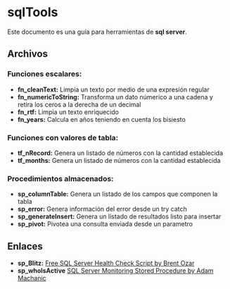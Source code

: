 # sqlTools

Este documento es una guía para herramientas de **sql server**.


## Archivos

### Funciones escalares:

 - **fn_cleanText:** Limpia un texto por medio de una expresión regular
 - **fn_numericToString:** Transforma un dato númerico a una cadena y retira los ceros a la derecha de un decimal
 - **fn_rtf:** Limpia un texto enriquecido
 - **fn_years:** Calcula en años teniendo en cuenta los bisiesto

### Funciones con valores de tabla:

 - **tf_nRecord:** Genera un listado de números con la cantidad establecida
 - **tf_months:** Genera un listado de números con la cantidad establecida
 
### Procedimientos almacenados:

 - **sp_columnTable:** Genera un listado de los campos que componen la tabla
 - **sp_error:** Genera información del error desde un try catch
 - **sp_generateInsert:** Genera un listado de resultados listo para insertar
 - **sp_pivot:** Pivotea una consulta enviada desde un parametro


## Enlaces

 - **sp_Blitz:** [Free SQL Server Health Check Script by Brent Ozar](https://www.brentozar.com/blitz/)
 - **sp_whoIsActive** [SQL Server Monitoring Stored Procedure by Adam Machanic](http://whoisactive.com/)
